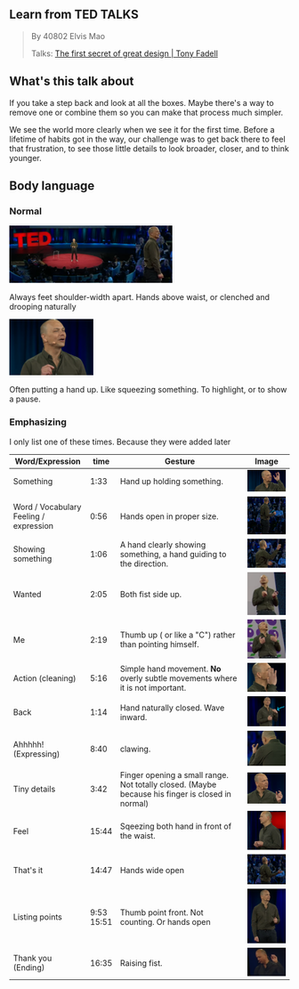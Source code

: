 ## Learn from TED TALKS

> By 40802 Elvis Mao
> 
> Talks: [The first secret of great design | Tony Fadell](https://www.youtube.com/watch?v=9uOMectkCCs&ab_channel=TED)

## What's this talk about

If you take a step back and look at all the boxes. Maybe there's a way to remove one or combine them so you can make that process much simpler.

We see the world more clearly when we see it for the first time. Before a lifetime of habits got in the way, our challenge was to get back there to feel that frustration, to see those little details to look broader, closer, and to think younger.

## Body language

### Normal

<img src="2022-10-17-19-56-17-image.png" title="" alt="" width="227"><img src="2022-10-17-20-19-48-image.png" title="" alt="" width="66">

Always feet shoulder-width apart. Hands above waist, or clenched and drooping naturally

<img src="2022-10-17-20-01-35-image.png" title="" alt="" width="151"><img src="file:///C:/Users/VTEI/AppData/Roaming/marktext/images/2022-10-17-20-14-53-image.png" title="" alt="" width="102">

Often putting a hand up. Like squeezing something. To highlight, or to show a pause.

### Emphasizing

I only list one of these times. Because they were added later

| Word/Expression                            | time           | Gesture                                                                                          | Image                                                                 |
| ------------------------------------------ | -------------- | ------------------------------------------------------------------------------------------------ | --------------------------------------------------------------------- |
| Something                                  | 1:33           | Hand up holding something.                                                                       | <img src="2022-10-17-19-58-46-image.png" title="" alt="" width="150"> |
| Word / Vocabulary<br/>Feeling / expression | 0:56           | Hands open in proper size.                                                                       | <img src="2022-10-17-20-02-41-image.png" title="" alt="" width="144"> |
| Showing something                          | 1:06           | A hand clearly showing something, a hand guiding to the direction.                               | <img src="2022-10-17-20-04-28-image.png" title="" alt="" width="149"> |
| Wanted                                     | 2:05           | Both fist side up.                                                                               | <img src="2022-10-17-20-07-06-image.png" title="" alt="" width="104"> |
| Me                                         | 2:19           | Thumb up ( or like a "C") rather than pointing himself.                                          | <img src="2022-10-17-20-09-11-image.png" title="" alt="" width="107"> |
| Action (cleaning)                          | 5:16           | Simple hand movement. **No** overly subtle movements where it is not important.                  | <img src="2022-10-17-20-11-47-image.png" title="" alt="" width="113"> |
| Back                                       | 1:14           | Hand naturally closed. Wave inward.                                                              | <img src="2022-10-17-20-16-54-image.png" title="" alt="" width="106"> |
| Ahhhhh! (Expressing)                       | 8:40           | clawing.                                                                                         | <img src="2022-10-17-20-23-52-image.png" title="" alt="" width="101"> |
| Tiny details                               | 3:42           | Finger opening a small range. Not totally closed. (Maybe because his finger is closed in normal) | <img src="2022-10-17-20-26-41-image.png" title="" alt="" width="108"> |
| Feel                                       | 15:44          | Sqeezing both hand in front of the waist.                                                        | <img src="2022-10-17-20-29-49-image.png" title="" alt="" width="98">  |
| That's it                                  | 14:47          | Hands wide open                                                                                  | <img src="2022-10-19-10-27-31-image.png" title="" alt="" width="86">  |
| Listing points                             | 9:53<br/>15:51 | Thumb point front. Not counting. Or hands open                                                   | <img src="2022-10-17-20-30-56-image.png" title="" alt="" width="103"> |
| Thank you (Ending)                         | 16:35          | Raising fist.                                                                                    | <img src="2022-10-17-20-32-49-image.png" title="" alt="" width="100"> |
